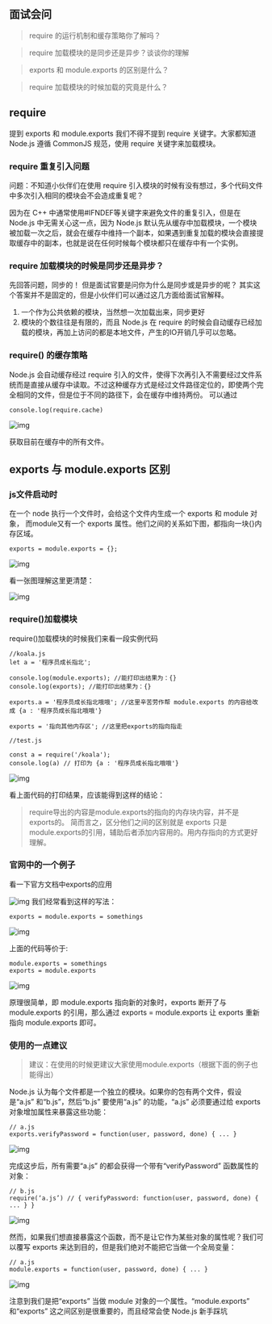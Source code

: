## 面试会问

> require 的运行机制和缓存策略你了解吗？

> require 加载模块的是同步还是异步？谈谈你的理解

> exports 和 module.exports 的区别是什么？

> require 加载模块的时候加载的究竟是什么？

## require

提到 exports 和 module.exports 我们不得不提到 require 关键字。大家都知道 Node.js 遵循 CommonJS 规范，使用 require 关键字来加载模块。

### require 重复引入问题

问题：不知道小伙伴们在使用 require 引入模块的时候有没有想过，多个代码文件中多次引入相同的模块会不会造成重复呢？

因为在 C++ 中通常使用#IFNDEF等关键字来避免文件的重复引入，但是在 Node.js 中无需关心这一点，因为 Node.js 默认先从缓存中加载模块，一个模块被加载一次之后，就会在缓存中维持一个副本，如果遇到重复加载的模块会直接提取缓存中的副本，也就是说在任何时候每个模块都只在缓存中有一个实例。

### require 加载模块的时候是同步还是异步？

先回答问题，同步的！ 但是面试官要是问你为什么是同步或是异步的呢？
其实这个答案并不是固定的，但是小伙伴们可以通过这几方面给面试官解释。

1. 一个作为公共依赖的模块，当然想一次加载出来，同步更好
2. 模块的个数往往是有限的，而且 Node.js 在 require 的时候会自动缓存已经加载的模块，再加上访问的都是本地文件，产生的IO开销几乎可以忽略。

### require() 的缓存策略

Node.js 会自动缓存经过 require 引入的文件，使得下次再引入不需要经过文件系统而是直接从缓存中读取。不过这种缓存方式是经过文件路径定位的，即使两个完全相同的文件，但是位于不同的路径下，会在缓存中维持两份。 可以通过

```
console.log(require.cache)
```

![img](chrome-extension://mdcffelghikdiafnfodjlgllenhlnejl/icons/copy.png)

获取目前在缓存中的所有文件。

## exports 与 module.exports 区别

### js文件启动时

在一个 node 执行一个文件时，会给这个文件内生成一个 exports 和 module 对象， 而module又有一个 exports 属性。他们之间的关系如下图，都指向一块{}内存区域。

```
exports = module.exports = {};
```

![img](chrome-extension://mdcffelghikdiafnfodjlgllenhlnejl/icons/copy.png)

看一张图理解这里更清楚：

![img](https://camo.githubusercontent.com/d967d6bafdb5b84c4b3efea4e71f7b6dd2141e5f/68747470733a2f2f757365722d676f6c642d63646e2e786974752e696f2f323031392f382f31362f313663393864613037383732663766333f773d3130373226683d32333826663d6a70656726733d3332383234)

### require()加载模块

require()加载模块的时候我们来看一段实例代码

```
//koala.js
let a = '程序员成长指北';

console.log(module.exports); //能打印出结果为：{}
console.log(exports); //能打印出结果为：{}

exports.a = '程序员成长指北哦哦'; //这里辛苦劳作帮 module.exports 的内容给改成 {a : '程序员成长指北哦哦'}

exports = '指向其他内存区'; //这里把exports的指向指走

//test.js

const a = require('/koala');
console.log(a) // 打印为 {a : '程序员成长指北哦哦'}
```

![img](chrome-extension://mdcffelghikdiafnfodjlgllenhlnejl/icons/copy.png)

看上面代码的打印结果，应该能得到这样的结论：

> require导出的内容是module.exports的指向的内存块内容，并不是exports的。 简而言之，区分他们之间的区别就是 exports 只是 module.exports的引用，辅助后者添加内容用的。用内存指向的方式更好理解。

### 官网中的一个例子

看一下官方文档中exports的应用

![img](https://camo.githubusercontent.com/27112fff088296c24680c16c244970e2ef588794/68747470733a2f2f757365722d676f6c642d63646e2e786974752e696f2f323031392f382f31362f313663393864646135613732633638363f773d3136313226683d38313826663d6a70656726733d313239373135) 我们经常看到这样的写法：

```
exports = module.exports = somethings
```

![img](chrome-extension://mdcffelghikdiafnfodjlgllenhlnejl/icons/copy.png)

上面的代码等价于:

```
module.exports = somethings
exports = module.exports
```

![img](chrome-extension://mdcffelghikdiafnfodjlgllenhlnejl/icons/copy.png)

原理很简单，即 module.exports 指向新的对象时，exports 断开了与 module.exports 的引用，那么通过 exports = module.exports 让 exports 重新指向 module.exports 即可。

### 使用的一点建议

> 建议：在使用的时候更建议大家使用module.exports（根据下面的例子也能得出）

Node.js 认为每个文件都是一个独立的模块。如果你的包有两个文件，假设是“a.js” 和“b.js”，然后“b.js” 要使用“a.js” 的功能，“a.js” 必须要通过给 exports 对象增加属性来暴露这些功能：

```
// a.js
exports.verifyPassword = function(user, password, done) { ... }
```

![img](chrome-extension://mdcffelghikdiafnfodjlgllenhlnejl/icons/copy.png)

完成这步后，所有需要“a.js” 的都会获得一个带有“verifyPassword” 函数属性的对象：

```
// b.js
require(‘a.js’) // { verifyPassword: function(user, password, done) { ... } } 
```

![img](chrome-extension://mdcffelghikdiafnfodjlgllenhlnejl/icons/copy.png)

然而，如果我们想直接暴露这个函数，而不是让它作为某些对象的属性呢？我们可以覆写 exports 来达到目的，但是我们绝对不能把它当做一个全局变量：

```
// a.js
module.exports = function(user, password, done) { ... }
```

![img](chrome-extension://mdcffelghikdiafnfodjlgllenhlnejl/icons/copy.png)

注意到我们是把“exports” 当做 module 对象的一个属性。“module.exports” 和“exports” 这之间区别是很重要的，而且经常会使 Node.js 新手踩坑